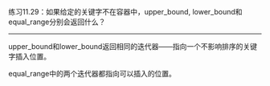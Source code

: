 练习11.29：如果给定的关键字不在容器中，upper_bound, lower_bound和equal_range分别会返回什么？

---

upper_bound和lower_bound返回相同的迭代器——指向一个不影响排序的关键字插入位置。

equal_range中的两个迭代器都指向可以插入的位置。
